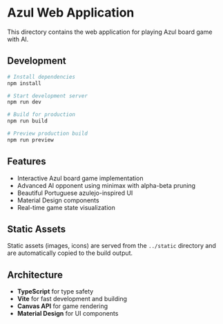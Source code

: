 # Azul Web Application

This directory contains the web application for playing Azul board game with AI.

## Development

```bash
# Install dependencies
npm install

# Start development server
npm run dev

# Build for production
npm run build

# Preview production build
npm run preview
```

## Features

- Interactive Azul board game implementation
- Advanced AI opponent using minimax with alpha-beta pruning
- Beautiful Portuguese azulejo-inspired UI
- Material Design components
- Real-time game state visualization

## Static Assets

Static assets (images, icons) are served from the `../static` directory and are automatically copied to the build output.

## Architecture

- **TypeScript** for type safety
- **Vite** for fast development and building
- **Canvas API** for game rendering
- **Material Design** for UI components
